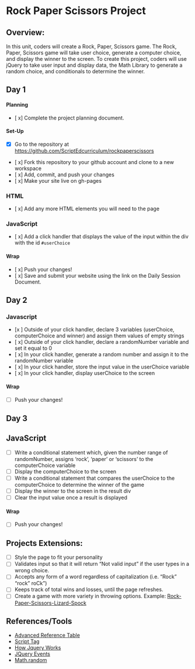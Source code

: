 # Rock Paper Scissors Project

## Overview: 
In this unit, coders will create a Rock, Paper, Scissors game. The Rock, Paper, Scissors game will take user choice, generate a computer choice, and display the winner to the screen. To create this project, coders will use jQuery to take user input and display data, the Math Library to generate a random choice, and conditionals to determine the winner.

## Day 1

#### Planning
- [ x] Complete the project planning document.
#### Set-Up
- [x] Go to the repository at https://github.com/ScriptEdcurriculum/rockpaperscissors
- [ x] Fork this repository to your github account and clone to a new workspace
- [ x] Add, commit, and push your changes
- [ x] Make your site live on gh-pages

### HTML
- [ x] Add any more HTML elements you will need to the page

### JavaScript
- [ x] Add a click handler that displays the value of the input within the div with the id `#userChoice`

#### Wrap
- [ x] Push your changes!
- [ x] Save and submit your website using the link on the Daily Session Document.

## Day 2

### Javascript 

- [x ] Outside of your click handler, declare 3 variables (userChoice, computerChoice and winner) and assign them values of empty strings
- [ x] Outside of your click handler, declare a randomNumber variable and set it equal to 0
- [ x] In your click handler, generate a random number and assign it to the randomNumber variable
- [ x] In your click handler, store the input value in the userChoice variable	
- [ x] In your click handler, display userChoice to the screen
#### Wrap
- [ ] Push your changes!

## Day 3

## JavaScript
- [ ] Write a conditional statement which, given the number range of randomNumber, assigns ‘rock’, ‘paper’ or ‘scissors’ to the computerChoice variable 
- [ ] Display the computerChoice to the screen
- [ ] Write a conditional statement that compares the userChoice to the computerChoice to determine the winner of the game
- [ ] Display the winner to the screen in the result div
- [ ] Clear the input value once a result is displayed

#### Wrap
- [ ] Push your changes!

## Projects Extensions:
- [ ] Style the page to fit your personality
- [ ] Validates input so that it will return “Not valid input” if the user types in a wrong choice. 
- [ ] Accepts any form of a word regardless of capitalization (i.e. “Rock” “rock” roCk”)
- [ ] Keeps track of total wins and losses, until the page refreshes. 
- [ ] Create a game with more variety in throwing options. Example: [Rock-Paper-Scissors-Lizard-Spock](http://en.wikipedia.org/wiki/Rock-paper-scissors-lizard-Spock)

## References/Tools
* [Advanced Reference Table]()
* [Script Tag](http://javascript.crockford.com/script.html)
* [How Jquery Works](http://learn.jquery.com/about-jquery/how-jquery-works/)
* [JQuery Events](http://api.jquery.com/category/events/)
* [Math.random](https://developer.mozilla.org/en-US/docs/Web/JavaScript/Reference/Global_Objects/Math/random)
